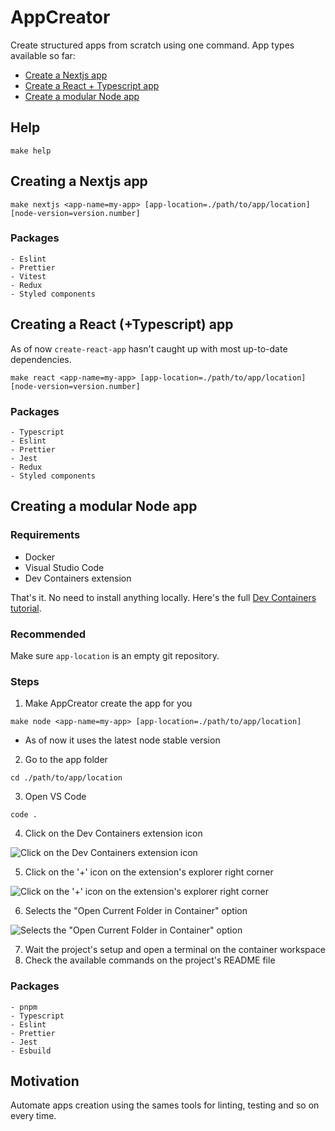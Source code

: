 # AppCreator

Create structured apps from scratch using one command. App types available so far:

- [Create a Nextjs app](#creating-a-nextjs-app)
- [Create a React + Typescript app](#creating-a-react-typescript-app)
- [Create a modular Node app](#creating-a-modular-node-app)

## Help
```shell
make help
```

## Creating a Nextjs app

```shell
make nextjs <app-name=my-app> [app-location=./path/to/app/location] [node-version=version.number]
```

### Packages
```
- Eslint
- Prettier
- Vitest
- Redux
- Styled components
```

## Creating a React (+Typescript) app

As of now `create-react-app` hasn't caught up with most up-to-date dependencies.

```shell
make react <app-name=my-app> [app-location=./path/to/app/location] [node-version=version.number]
```

### Packages
```
- Typescript
- Eslint
- Prettier
- Jest
- Redux
- Styled components
```

## Creating a modular Node app

### Requirements

- Docker
- Visual Studio Code
- Dev Containers extension

That's it. No need to install anything locally. Here's the full [Dev Containers tutorial](https://code.visualstudio.com/docs/devcontainers/tutorial).

### Recommended
Make sure `app-location` is an empty git repository.

### Steps
1. Make AppCreator create the app for you
```shell
make node <app-name=my-app> [app-location=./path/to/app/location]
```
* As of now it uses the latest node stable version

2. Go to the app folder
```shell
cd ./path/to/app/location
```
3. Open VS Code
```shell
code .
```
4. Click on the Dev Containers extension icon

![Click on the Dev Containers extension icon](https://github.com/jwasham/coding-interview-university/assets/5504589/787c47e5-77be-4ca7-92cc-93905fdaeeea)

5. Click on the '+' icon on the extension's explorer right corner

![Click on the '+' icon on the extension's explorer right corner](https://github.com/jwasham/coding-interview-university/assets/5504589/f7b820bd-deda-4a94-8bad-361fe238c8dd)

6. Selects the "Open Current Folder in Container" option

![Selects the "Open Current Folder in Container" option](https://github.com/jwasham/coding-interview-university/assets/5504589/701361ee-7eb0-4a5a-b67e-cd0ea23d2080)

7. Wait the project's setup and open a terminal on the container workspace
8. Check the available commands on the project's README file

### Packages
```
- pnpm
- Typescript
- Eslint
- Prettier
- Jest
- Esbuild
```

## Motivation

Automate apps creation using the sames tools for linting, testing and so on every time.

<!--
[TODO]
## Creating a rails app
## Creating a modular Node app


```shell
make node-app app-name ./path/to/app/location
```

### Requirements

- Docker
- Visual Studio Code
- Dev Containers extension

That's it. Here the full [Dev Containers tutorial](https://code.visualstudio.com/docs/devcontainers/tutorial)
 -->
